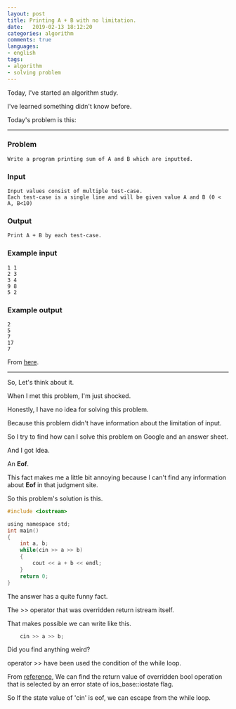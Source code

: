 ```yaml
---
layout: post
title: Printing A + B with no limitation.
date:   2019-02-13 18:12:20        
categories: algorithm
comments: true
languages:
- english
tags:
- algorithm
- solving problem
---
```


Today, I've started an algorithm study.

I've learned something didn't know before.

Today's problem is this:

---

### Problem
```
Write a program printing sum of A and B which are inputted.
```

### Input
```
Input values consist of multiple test-case. 
Each test-case is a single line and will be given value A and B (0 < A, B<10)
```

### Output

```
Print A + B by each test-case.
```

### Example input
```
1 1
2 3
3 4
9 8
5 2
```

### Example output
```
2
5
7
17
7
```

From [here](https://www.acmicpc.net/problem/10951).

---

So, Let's think about it.

When I met this problem, I'm just shocked. 

Honestly, I have no idea for solving this problem.

Because this problem didn't have information about the limitation of input.

So I try to find how can I solve this problem on Google and an answer sheet.

And I got Idea.

An **Eof**.

This fact makes me a little bit annoying because I can't find any information about **Eof** in that judgment site. 

So this problem's solution is this.

```c
#include <iostream>

using namespace std;
int main()
{
    int a, b;
    while(cin >> a >> b)
    {   
        cout << a + b << endl;
    }   
    return 0;
}
```

The answer has a quite funny fact.

The >> operator that was overridden return istream itself. 

That makes possible we can write like this.

```c++
	cin >> a >> b;
```
Did you find anything weird?

operator >>  have been used the condition of the while loop.

From [reference](https://en.cppreference.com/w/cpp/io/basic_ios/operator_bool), We can find the return value of overridden bool operation that is selected by an error state of  ios_base::iostate flag.

So If the state value of 'cin' is eof, we can escape from the while loop.

